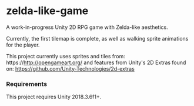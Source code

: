 # zelda-like-game
A work-in-progress Unity 2D RPG game with Zelda-like aesthetics.

Currently, the first tilemap is complete, as well as walking sprite animations for the player.

This project currently uses sprites and tiles from: https://http://opengameart.org/
and features from Unity's 2D Extras found on: https://github.com/Unity-Technologies/2d-extras

### Requirements

This project requires Unity 2018.3.6f1+.
